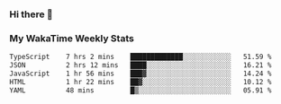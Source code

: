 ### Hi there 👋

<!--
**royschrauwen/royschrauwen** is a ✨ _special_ ✨ repository because its `README.md` (this file) appears on your GitHub profile.

Here are some ideas to get you started:

- 🔭 I’m currently working on ...
- 🌱 I’m currently learning ...
- 👯 I’m looking to collaborate on ...
- 🤔 I’m looking for help with ...
- 💬 Ask me about ...
- 📫 How to reach me: ...
- 😄 Pronouns: ...
- ⚡ Fun fact: ...
-->


### My WakaTime Weekly Stats
<!--START_SECTION:waka-->

```txt
TypeScript    7 hrs 2 mins    █████████████░░░░░░░░░░░░   51.59 %
JSON          2 hrs 12 mins   ████░░░░░░░░░░░░░░░░░░░░░   16.21 %
JavaScript    1 hr 56 mins    ███▓░░░░░░░░░░░░░░░░░░░░░   14.24 %
HTML          1 hr 22 mins    ██▓░░░░░░░░░░░░░░░░░░░░░░   10.12 %
YAML          48 mins         █▒░░░░░░░░░░░░░░░░░░░░░░░   05.91 %
```

<!--END_SECTION:waka-->
